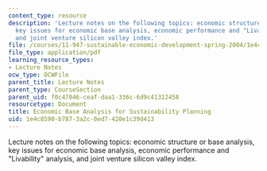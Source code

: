 ```yaml
---
content_type: resource
description: 'Lecture notes on the following topics: economic structure or base analysis,
  key issues for economic base analysis, economic performance and "Livability" analysis,
  and joint venture silicon valley index.'
file: /courses/11-947-sustainable-economic-development-spring-2004/1e4c8590b7873a2c0ed7420e1c39d413_base_analysis5.pdf
file_type: application/pdf
learning_resource_types:
- Lecture Notes
ocw_type: OCWFile
parent_title: Lecture Notes
parent_type: CourseSection
parent_uid: f0c47046-ceaf-daa1-336c-6d9c41312458
resourcetype: Document
title: Economic Base Analysis for Sustainability Planning
uid: 1e4c8590-b787-3a2c-0ed7-420e1c39d413
---
```

Lecture notes on the following topics: economic structure or base analysis, key issues for economic base analysis, economic performance and "Livability" analysis, and joint venture silicon valley index.

